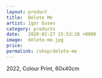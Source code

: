 ```yaml
---
layout: product
title:  Delete Me
artist: Igor Gusev
category: products
date:   2020-02-27 15:53:28 +0000
image:  delete-me.jpg
price: 
permalink: /shop/delete-me
---
```

2022, Colour Print, 60x40cm
